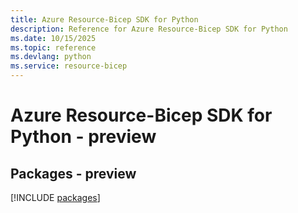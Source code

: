 ```yaml
---
title: Azure Resource-Bicep SDK for Python
description: Reference for Azure Resource-Bicep SDK for Python
ms.date: 10/15/2025
ms.topic: reference
ms.devlang: python
ms.service: resource-bicep
---
```

# Azure Resource-Bicep SDK for Python - preview
## Packages - preview
[!INCLUDE [packages](resource-bicep-index.md)]